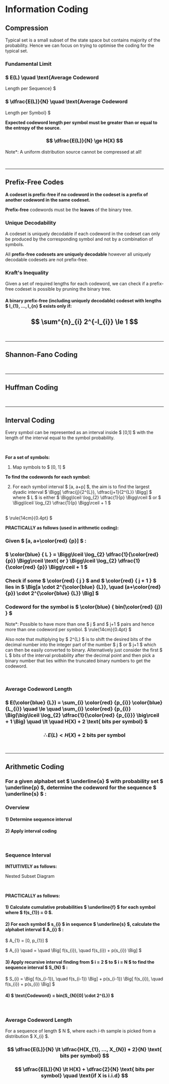 # Information Coding

## Compression
Typical set is a small subset of the state space but contains majority of the probability. Hence we can focus on trying to optimise the coding for the typical set.

### Fundamental Limit
### $ E(L) \quad \text{Average Codeword 
Length per Sequence} $

### $ \dfrac{E(L)}{N} \quad \text{Average Codeword 
Length per Symbol} $
 
**Expected codeword length per symbol must be greater than or equal to the entropy of the source.**
### $$ \dfrac{E(L)}{N} \ge H(X) $$


Note*: A uniform distribution source cannot be compressed at all!


</br><hr>

## Prefix-Free Codes
 
**A codeset is prefix-free if no codeword in the codeset is a prefix of another codeword in the same codeset.**

**Prefix-free** codewords must be the **leaves** of the binary tree.

### Unique Decodability
A codeset is uniquely decodable if each codeword in the codeset can only be produced by the corresponding symbol and not by a combination of symbols.

All **prefix-free codesets are uniquely decodable** however all uniquely decodable codesets are not prefix-free.

### Kraft's Inequality

Given a set of required lengths for each codeword, we can check if a prefix-free codeset is possible by pruning the binary tree.

#### A binary prefix-free (including uniquely decodable) codeset with lengths $ l_{1}, ..., l_{n} $ exists only if:
## $$ \sum^{n}_{i} 2^{-l_{i}} \le 1 $$



</br><hr>

## Shannon-Fano Coding




</br><hr>
## Huffman Coding




</br><hr>
## Interval Coding

Every symbol can be represented as an interval inside $ [0,1] $ with the length of the interval equal to the symbol probability.

</br>

**For a set of symbols:**
1) Map symbols to $ [0, 1] $

**To find the codewords for each symbol:**

2) For each symbol interval $ [a, a+p] $, the aim is to find the largest dyadic interval $ \Bigg[ \dfrac{j}{2^{L}}, \dfrac{j+1}{2^{L}} \Bigg] $ where $ L $ is either $ \Bigg\lceil \log_{2} \dfrac{1}{p} \Bigg\rceil $ or $ \Bigg\lceil \log_{2} \dfrac{1}{p} \Bigg\rceil + 1 $

</br>
$ \rule{14cm}{0.4pt} $

**PRACTICALLY as follows (used in arithmetic coding):**

### Given $ [a, a+\color{red} {p}] $ :

### $ \color{blue} { L } = \Bigg\lceil \log_{2} \dfrac{1}{\color{red} {p}} \Bigg\rceil \text{ or } \Bigg\lceil \log_{2} \dfrac{1}{\color{red} {p}} \Bigg\rceil + 1 $

### Check if some $ \color{red} { j } $ and $ \color{red} { j + 1 } $ lies in $ \Big[a \cdot 2^{\color{blue} {L}}, \quad (a+\color{red} {p}) \cdot 2^{\color{blue} {L}} \Big] $

### Codeword for the symbol is $ \color{blue} { bin(\color{red} {j}) } $

Note*: Possible to have more than one $ j $ and $ j+1 $ pairs and hence more than one codeword per symbol.
$ \rule{14cm}{0.4pt} $

Also note that multiplying by $ 2^{L} $ is to shift the desired bits of the decimal number into the integer part of the number $ j $ or $ j+1 $  which can then be easily converted to binary. Alternatively just consider the first $ L $ bits of the interval probability after the decimal point and then pick a binary number that lies within the truncated binary numbers to get the codeword.
 
</br>

### Average Codeword Length
### $ E(\color{blue} {L}) = \sum_{i} \color{red} {p_{i}} \color{blue} {L_{i}} \quad \le \quad \sum_{i} \color{red} {p_{i}} \Big(\big\lceil \log_{2} \dfrac{1}{\color{red} {p_{i}}} \big\rceil + 1 \Big) \quad \lt \quad H(X) + 2 \text{ bits per symbol} $
### $$ \therefore E(L) \lt H(X) + 2 \text{ bits per symbol} $$


</br><hr>

## Arithmetic Coding

### For a given alphabet set $ \underline{a} $ with probability set $ \underline{p} $, determine the codeword for the sequence $ \underline{s} $ :

### Overview
#### 1) Determine sequence interval
#### 2) Apply interval coding

</br> 

### Sequence Interval

**INTUITIVELY as follows:**

Nested Subset Diagram

</br>

**PRACTICALLY as follows:**
#### 1) Calculate cumulative probabilities $ \underline{f} $ for each symbol where $ f(s_{1}) = 0 $.

#### 2) For each symbol $ s_{i} $ in sequence $ \underline{s} $, calculate the alphabet interval $ A_{i} $ :

$ A_{1} = [0, p_{1}] $

$ A_{i} \quad = \quad \Big[ f(s_{i}), \quad f(s_{i}) + p(s_{i}) \Big] $

#### 3) Apply recursive interval finding from $ i = 2 $ to $ i = N $ to find the sequence interval $ S_{N} $ :
$ S_{i} = \Big[ f(s_{i-1}), \quad f(s_{i-1}) \Big] + p(s_{i-1})  \Big[ f(s_{i}), \quad f(s_{i}) + p(s_{i}) \Big] $ 

#### 4) $ \text{Codeword} = bin(S_{N}[0] \cdot 2^{L}) $

</br>

### Average Codeword Length
For a sequence of length $ N $, where each $i$-th sample is picked from a distribution $ X_{i} $.

### $$ \dfrac{E(L)}{N} \lt \dfrac{H(X_{1}, ..., X_{N}) + 2}{N} \text{ bits per symbol} $$
### $$ \dfrac{E(L)}{N} \lt H(X) + \dfrac{2}{N} \text{ bits per symbol} \quad \text{if X is i.i.d} $$





